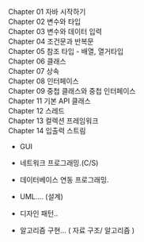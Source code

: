 

Chapter 01 자바 시작하기   
Chapter 02 변수와 타입    
Chapter 03 변수와 데이터 입력    
Chapter 04 조건문과 반복문    
Chapter 05 참조 타입 - 배열, 열거타입    
Chapter 06 클래스    
Chapter 07 상속    
Chapter 08 인터페이스    
Chapter 09 중첩 클래스와 중첩 인터페이스    
Chapter 11 기본 API 클래스    
Chapter 12 스레드    
Chapter 13 컬렉션 프레임워크    
Chapter 14 입출력 스트림    

- GUI 
- 네트워크 프로그래밍.(C/S)
- 데이터베이스 연동 프로그래밍.
- UML.... (설계)

- 디자인 패턴..
- 알고리즘 구현... ( 자료 구조/ 알고리즘 )













